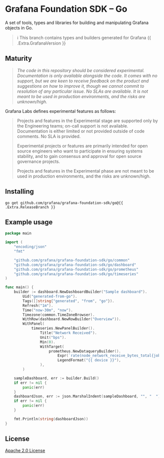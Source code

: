 # Grafana Foundation SDK – Go

A set of tools, types and libraries for building and manipulating Grafana objects in Go.

> ℹ️ This branch contains types and builders generated for Grafana {{ .Extra.GrafanaVersion }}

## Maturity

> _The code in this repository should be considered experimental. Documentation is only
available alongside the code. It comes with no support, but we are keen to receive
feedback on the product and suggestions on how to improve it, though we cannot commit
to resolution of any particular issue. No SLAs are available. It is not meant to be used
in production environments, and the risks are unknown/high._

Grafana Labs defines experimental features as follows:

> Projects and features in the Experimental stage are supported only by the Engineering
teams; on-call support is not available. Documentation is either limited or not provided
outside of code comments. No SLA is provided.
>
> Experimental projects or features are primarily intended for open source engineers who
want to participate in ensuring systems stability, and to gain consensus and approval
for open source governance projects.
>
> Projects and features in the Experimental phase are not meant to be used in production
environments, and the risks are unknown/high.

## Installing

```shell
go get github.com/grafana/grafana-foundation-sdk/go@{{ .Extra.ReleaseBranch }}
```

## Example usage

```go
package main

import (
	"encoding/json"
	"fmt"

	"github.com/grafana/grafana-foundation-sdk/go/common"
	"github.com/grafana/grafana-foundation-sdk/go/dashboard"
	"github.com/grafana/grafana-foundation-sdk/go/prometheus"
	"github.com/grafana/grafana-foundation-sdk/go/timeseries"
)

func main() {
	builder := dashboard.NewDashboardBuilder("Sample dashboard").
		Uid("generated-from-go").
		Tags([]string{"generated", "from", "go"}).
		Refresh("1m").
		Time("now-30m", "now").
		Timezone(common.TimeZoneBrowser).
		WithRow(dashboard.NewRowBuilder("Overview")).
		WithPanel(
			timeseries.NewPanelBuilder().
				Title("Network Received").
				Unit("bps").
				Min(0).
				WithTarget(
					prometheus.NewDataqueryBuilder().
						Expr(`rate(node_network_receive_bytes_total{job="integrations/raspberrypi-node", device!="lo"}[$__rate_interval]) * 8`).
						LegendFormat("{{ device }}"),
				),
		)

	sampleDashboard, err := builder.Build()
	if err != nil {
		panic(err)
	}
	dashboardJson, err := json.MarshalIndent(sampleDashboard, "", "  ")
	if err != nil {
		panic(err)
	}

	fmt.Println(string(dashboardJson))
}
```

## License

[Apache 2.0 License](./LICENSE)

